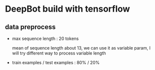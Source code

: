 # DeepBot build with tensorflow

## data preprocess

- max sequence length : 20 tokens

    mean of sequence length about 13, we can use it as variable param,
    I will try different way to process variable length

- train examples / test examples : 80% / 20%

